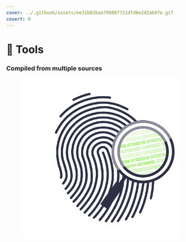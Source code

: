 ```yaml
---
cover: ../.gitbook/assets/ee31b81baa799897721dfd6e2d2ab97e.gif
coverY: 0
---
```


# 🔧 Tools

### Compiled from multiple sources

<figure><img src="../.gitbook/assets/1_prcy-oFXTa_ydr7W-uoi9A.gif" alt=""><figcaption></figcaption></figure>
